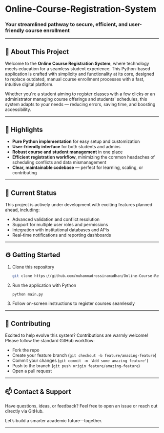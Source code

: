 # Online-Course-Registration-System

### Your streamlined pathway to secure, efficient, and user-friendly course enrollment

***

## 🚀 About This Project

Welcome to the **Online Course Registration System**, where technology meets education for a seamless student experience. This Python-based application is crafted with simplicity and functionality at its core, designed to replace outdated, manual course enrollment processes with a fast, intuitive digital platform.

Whether you're a student aiming to register classes with a few clicks or an administrator managing course offerings and students' schedules, this system adapts to your needs — reducing errors, saving time, and boosting accessibility.

***

## 🌟 Highlights

- **Pure Python implementation** for easy setup and customization
- **User-friendly interface** for both students and admins
- **Robust course and student management** in one place
- **Efficient registration workflow**, minimizing the common headaches of scheduling conflicts and data mismanagement
- **Clear, maintainable codebase** — perfect for learning, scaling, or contributing

***

## 🚧 Current Status

This project is actively under development with exciting features planned ahead, including:

- Advanced validation and conflict resolution
- Support for multiple user roles and permissions
- Integration with institutional databases and APIs
- Real-time notifications and reporting dashboards

***

## ⚙️ Getting Started

1. Clone this repository  
   ```bash
   git clone https://github.com/muhammadrossiramadhan/Online-Course-Registration-System-.git
   ```
2. Run the application with Python  
   ```bash
   python main.py
   ```
3. Follow on-screen instructions to register courses seamlessly

***

## 🤝 Contributing

Excited to help evolve this system? Contributions are warmly welcome! Please follow the standard GitHub workflow:

- Fork the repo
- Create your feature branch (`git checkout -b feature/amazing-feature`)
- Commit your changes (`git commit -m 'Add some amazing feature'`)
- Push to the branch (`git push origin feature/amazing-feature`)
- Open a pull request

***

## 📫 Contact & Support

Have questions, ideas, or feedback? Feel free to open an issue or reach out directly via GitHub.

Let’s build a smarter academic future—together.

***

